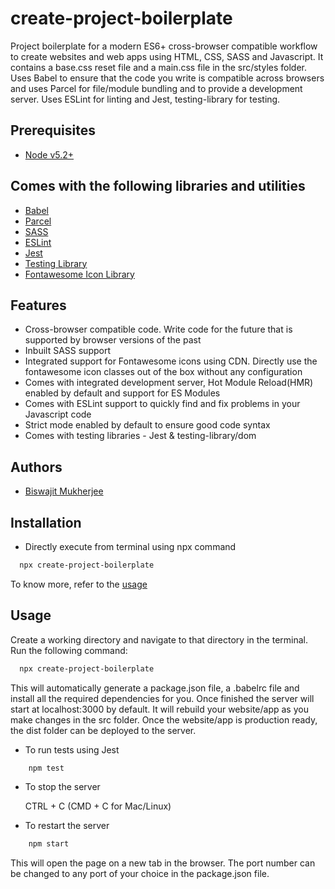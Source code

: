 # create-project-boilerplate

Project boilerplate for a modern ES6+ cross-browser compatible workflow to create websites and web apps using HTML, CSS, SASS and Javascript. It contains a base.css reset file and a main.css file in the src/styles folder. Uses Babel to ensure that the code you write is compatible across browsers and uses Parcel for file/module bundling and to provide a development server. Uses ESLint for linting and Jest, testing-library for testing.

## Prerequisites

- [Node v5.2+](https://nodejs.org/)

## Comes with the following libraries and utilities

- [Babel](https://babeljs.io/)
- [Parcel](https://parceljs.org/)
- [SASS](https://sass-lang.com/)
- [ESLint](https://eslint.org/)
- [Jest](https://jestjs.io/)
- [Testing Library](https://testing-library.com/)
- [Fontawesome Icon Library](https://fontawesome.com/)

## Features

- Cross-browser compatible code. Write code for the future that is supported by browser versions of the past
- Inbuilt SASS support
- Integrated support for Fontawesome icons using CDN. Directly use the fontawesome icon classes out of the box without any configuration
- Comes with integrated development server, Hot Module Reload(HMR) enabled by default and support for ES Modules
- Comes with ESLint support to quickly find and fix problems in your Javascript code
- Strict mode enabled by default to ensure good code syntax
- Comes with testing libraries - Jest & testing-library/dom

## Authors

- [Biswajit Mukherjee](https://github.com/Biswajit-Mukherjee)

## Installation

- Directly execute from terminal using npx command

```bash
  npx create-project-boilerplate
```

To know more, refer to the [usage](#Usage)

## Usage

Create a working directory and navigate to that directory in the terminal. Run the following command:

```bash
  npx create-project-boilerplate
```

This will automatically generate a package.json file, a .babelrc file and install all the required dependencies for you. Once finished the server will start at localhost:3000 by default. It will rebuild your website/app as you make changes in the src folder. Once the website/app is production ready, the dist folder can be deployed to the server.

- To run tests using Jest

```bash
    npm test
```

- To stop the server

  CTRL + C (CMD + C for Mac/Linux)

- To restart the server

```bash
    npm start
```

This will open the page on a new tab in the browser. The port number can be changed to any port of your choice in the package.json file.
